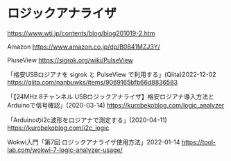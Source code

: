 # ロジックアナライザ

https://www.wti.jp/contents/blog/blog201019-2.htm

Amazon
https://www.amazon.co.jp/dp/B0841MZJ3Y/

PluseView
https://sigrok.org/wiki/PulseView


「格安USBロジアナを sigrok と PulseView で利用する」(Qiita)2022-12-02
https://qiita.com/nanbuwks/items/9069165bfb66d8836583

「【24MHz 8チャンネル USBロジックアナライザ】格安ロジアナ導入方法とArduinoで信号確認」(2020-03-14)
https://kurobekoblog.com/logic_analyzer

「Arduinoのi2c波形をロジアナで測定する」(2020-04-11)
https://kurobekoblog.com/i2c_logic

Wokwi入門「第7回 ロジックアナライザ使用方法」2022-01-14
https://tool-lab.com/wokwi-7-logic-analyzer-usage/

